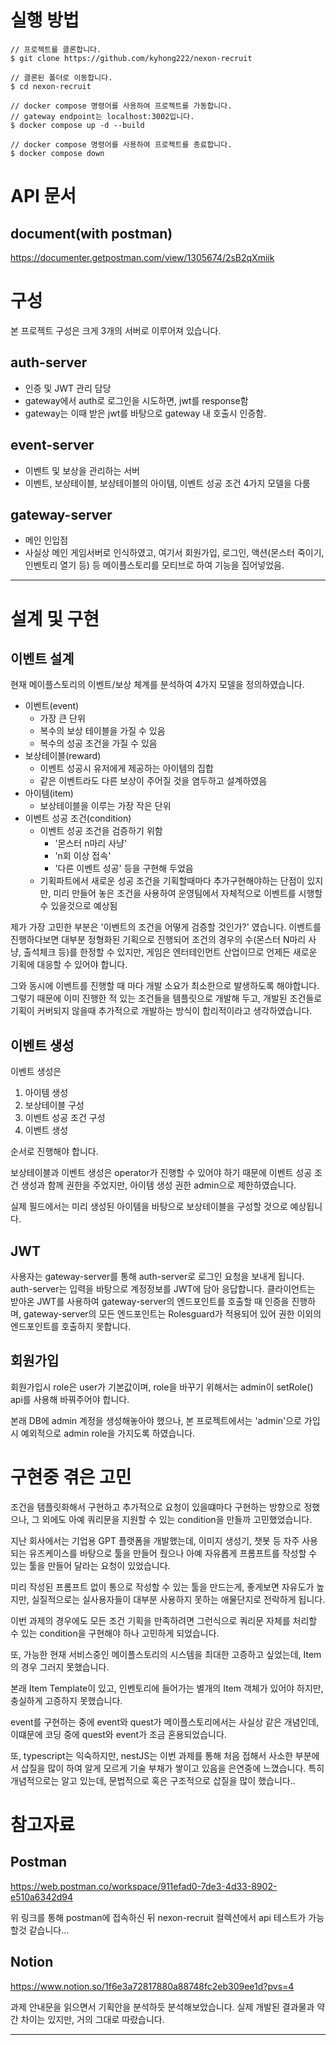
# 실행 방법
```
// 프로젝트를 클론합니다.
$ git clone https://github.com/kyhong222/nexon-recruit

// 클론된 폴더로 이동합니다.
$ cd nexon-recruit

// docker compose 명령어를 사용하여 프로젝트를 가동합니다.
// gateway endpoint는 localhost:3002입니다.
$ docker compose up -d --build

// docker compose 명령어를 사용하여 프로젝트를 종료합니다.
$ docker compose down
```

# API 문서
## document(with postman)
https://documenter.getpostman.com/view/1305674/2sB2qXmiik

# 구성
본 프로젝트 구성은 크게 3개의 서버로 이루어져 있습니다.
## auth-server
- 인증 및 JWT 관리 담당
- gateway에서 auth로 로그인을 시도하면, jwt를 response함
- gateway는 이때 받은 jwt를 바탕으로 gateway 내 호출시 인증함.
## event-server
- 이벤트 및 보상을 관리하는 서버
- 이벤트, 보상테이블, 보상테이블의 아이템, 이벤트 성공 조건 4가지 모델을 다룸
## gateway-server
- 메인 인입점
- 사실상 메인 게임서버로 인식하였고, 여기서 회원가입, 로그인, 액션(몬스터 죽이기, 인벤토리 열기 등) 등 메이플스토리를 모티브로 하여 기능을 집어넣었음.
---
# 설계 및 구현
## 이벤트 설계
현재 메이플스토리의 이벤트/보상 체계를 분석하여 4가지 모델을 정의하였습니다.
- 이벤트(event)
  - 가장 큰 단위
  - 복수의 보상 테이블을 가질 수 있음
  - 복수의 성공 조건을 가질 수 있음
- 보상테이블(reward)
  - 이벤트 성공시 유저에게 제공하는 아이템의 집합
  - 같은 이벤트라도 다른 보상이 주어질 것을 염두하고 설계하였음
- 아이템(item)
  - 보상테이블을 이루는 가장 작은 단위
- 이벤트 성공 조건(condition)
  - 이벤트 성공 조건을 검증하기 위함
    - '몬스터 n마리 사냥'
    - 'n회 이상 접속'
    - '다른 이벤트 성공' 등을 구현해 두었음
  - 기획파트에서 새로운 성공 조건을 기획할때마다 추가구현해야하는 단점이 있지만, 미리 만들어 놓은 조건을 사용하여 운영팀에서 자체적으로 이벤트를 시행할 수 있을것으로 예상됨

제가 가장 고민한 부분은 '이벤트의 조건을 어떻게 검증할 것인가?' 였습니다.
이벤트를 진행하다보면 대부분 정형화된 기획으로 진행되어 조건의 경우의 수(몬스터 N마리 사냥, 출석체크 등)를 한정할 수 있지만, 게임은 엔터테인먼트 산업이므로 언제든 새로운 기획에 대응할 수 있어야 합니다.

그와 동시에 이벤트를 진행할 때 마다 개발 소요가 최소한으로 발생하도록 해야합니다.
그렇기 때문에 이미 진행한 적 있는 조건들을 템플릿으로 개발해 두고, 개발된 조건들로 기획이 커버되지 않을때 추가적으로 개발하는 방식이 합리적이라고 생각하였습니다.

## 이벤트 생성

이벤트 생성은
  1. 아이템 생성
  2. 보상테이블 구성
  3. 이벤트 성공 조건 구성
  4. 이벤트 생성

순서로 진행해야 합니다.

보상테이블과 이벤트 생성은 operator가 진행할 수 있어야 하기 때문에 이벤트 성공 조건 생성과 함께 권한을 주었지만, 아이템 생성 권한 admin으로 제한하였습니다.

실제 필드에서는 미리 생성된 아이템을 바탕으로 보상테이블을 구성할 것으로 예상됩니다.

## JWT
사용자는 gateway-server를 통해 auth-server로 로그인 요청을 보내게 됩니다.
auth-server는 입력을 바탕으로 계정정보를 JWT에 담아 응답합니다.
클라이언트는 받아온 JWT를 사용하여 gateway-server의 엔드포인트를 호출할 때 인증을 진행하며, gateway-server의 모든 엔드포인트는 Rolesguard가 적용되어 있어 권한 이외의 엔드포인트를 호출하지 못합니다.

## 회원가입
회원가입시 role은 user가 기본값이며, role을 바꾸기 위해서는 admin이 setRole() api를 사용해 바꿔주어야 합니다.

본래 DB에 admin 계정을 생성해놓아야 했으나, 본 프로젝트에서는 'admin'으로 가입시 예외적으로 admin role을 가지도록 하였습니다.

# 구현중 겪은 고민

조건을 탬플릿화해서 구현하고 추가적으로 요청이 있을떄마다 구현하는 방향으로 정했으나, 그 외에도 아예 쿼리문을 지원할 수 있는 condition을 만들까 고민했었습니다.

지난 회사에서는 기업용 GPT 플랫폼을 개발했는데, 이미지 생성기, 챗봇 등 자주 사용되는 유즈케이스를 바탕으로 툴을 만들어 줬으나 아예 자유롭게 프롬프트를 작성할 수 있는 툴을 만들어 달라는 요청이 있었습니다.

미리 작성된 프롬프트 없이 통으로 작성할 수 있는 툴을 만드는게, 좋게보면 자유도가 높지만, 실질적으로는 실사용자들이 대부분 사용하지 못하는 애물단지로 전락하게 됩니다.

이번 과제의 경우에도 모든 조건 기획을 만족하려면 그런식으로 쿼리문 자체를 처리할 수 있는 condition을 구현해야 하나 고민하게 되었습니다.

또, 가능한 현재 서비스중인 메이플스토리의 시스템을 최대한 고증하고 싶었는데, Item의 경우 그러지 못했습니다.

본래 Item Template이 있고, 인벤토리에 들어가는 별개의 Item 객체가 있어야 하지만, 충실하게 고증하지 못했습니다.

event를 구현하는 중에 event와 quest가 메이플스토리에서는 사실상 같은 개념인데, 이떄문에 코딩 중에 quest와 event가 조금 혼용되었습니다.

또, typescript는 익숙하지만, nestJS는 이번 과제를 통해 처음 접해서 사소한 부분에서 삽질을 많이 하여 알게 모르게 기술 부채가 쌓이고 있음을 은연중에 느꼈습니다.
특히 개념적으로는 알고 있는데, 문법적으로 혹은 구조적으로 삽질을 많이 했습니다..

# 참고자료
## Postman
https://web.postman.co/workspace/911efad0-7de3-4d33-8902-e510a6342d94

위 링크를 통해 postman에 접속하신 뒤 nexon-recruit 컬렉션에서 api 테스트가 가능할것 같습니다...

## Notion
https://www.notion.so/1f6e3a72817880a88748fc2eb309ee1d?pvs=4

과제 안내문을 읽으면서 기획안을 분석하듯 분석해보았습니다. 실제 개발된 결과물과 약간 차이는 있지만, 거의 그대로 따랐습니다.

---